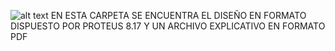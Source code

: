 ![alt text](C:\Users\Usuario\Documents\GitHub\src\LOGO.png)
EN ESTA CARPETA SE ENCUENTRA EL DISEÑO EN FORMATO DISPUESTO POR PROTEUS 8.17 Y UN ARCHIVO EXPLICATIVO EN FORMATO PDF 